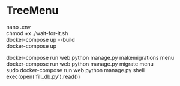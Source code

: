 # TreeMenu

nano .env  
chmod +x ./wait-for-it.sh  
docker-compose up --build  
docker-compose up  

docker-compose run web python manage.py makemigrations menu  
docker-compose run web python manage.py migrate menu  
sudo docker-compose run web python manage.py shell  
exec(open('fill_db.py').read())  
